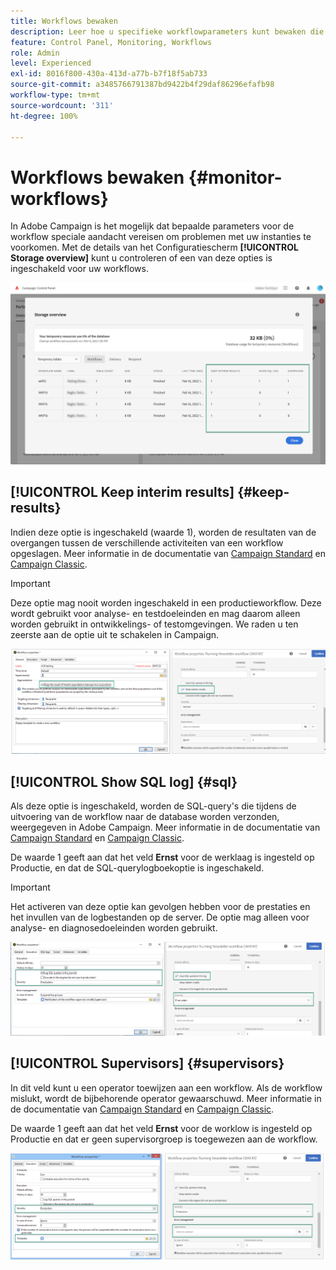 ```yaml
---
title: Workflows bewaken
description: Leer hoe u specifieke workflowparameters kunt bewaken die aandacht vereisen om problemen in uw instanties te voorkomen.
feature: Control Panel, Monitoring, Workflows
role: Admin
level: Experienced
exl-id: 8016f800-430a-413d-a77b-b7f18f5ab733
source-git-commit: a3485766791387bd9422b4f29daf86296efafb98
workflow-type: tm+mt
source-wordcount: '311'
ht-degree: 100%

---
```


# Workflows bewaken {#monitor-workflows}

<!-- Clean paused and completed workflows

When [!DNL Adobe Campaign] workflows are paused or completed, they leave temporary tables on your instances database that consume space and can lead to performance issues.

Control Panel allows you to identify those workflows and clean the temporary resources generated on your instances.

>[!NOTE]
>
>Technically, this operation executes the **[!UICONTROL Database cleanup technical workflow]** that runs on your Campaign instance everyday (see [Campaign Standard](https://experienceleague.adobe.com/docs/campaign-standard/using/administrating/application-settings/technical-workflows.html#list-of-technical-workflows) and [Campaign Classic](https://experienceleague.adobe.com/docs/campaign-classic/using/monitoring-campaign-classic/data-processing/database-cleanup-workflow.html) documentation). 

To clean paused and completed workflows, follow these steps:

1. Navigate to the **[!UICONTROL Performance monitoring]** card.

1. In the **[!UICONTROL Databases]** tab, select the instance where you want to perform the operation.

1. Access the **[!UICONTROL Storage overview]** details, then filter the list on **[!UICONTROL Temporary tables]**. Learn more on **[!UICONTROL Storage overview]** in [this page](database-storage-overview.md).

    ![](assets/wkf-monitoring-filter.png)

1. All temporary tables generated on your instances by workflows and deliveries display. Click the **[!UICONTROL Clean now]** button to delete the resources generated by paused and completed workflows.

    ![](assets/wkf-monitoring-clean.png)

1. Once the operation is confirmed, you can track the estimated remaining time in the **[!UICONTROL Storage overview]** list.

    ![](assets/wkf-monitoring-in-progress.png)

Monitor workflow parameters -->

In Adobe Campaign is het mogelijk dat bepaalde parameters voor de workflow speciale aandacht vereisen om problemen met uw instanties te voorkomen. Met de details van het Configuratiescherm **[!UICONTROL Storage overview]** kunt u controleren of een van deze opties is ingeschakeld voor uw workflows.

![](assets/wkf-monitoring-parameters.png)

## **[!UICONTROL Keep interim results]** {#keep-results}

Indien deze optie is ingeschakeld (waarde 1), worden de resultaten van de overgangen tussen de verschillende activiteiten van een workflow opgeslagen. Meer informatie in de documentatie van [Campaign Standard](https://experienceleague.adobe.com/docs/campaign-standard/using/managing-processes-and-data/executing-a-workflow/managing-execution-options.html?lang=nl) en [Campaign Classic](https://experienceleague.adobe.com/docs/campaign-standard/using/managing-processes-and-data/executing-a-workflow/managing-execution-options.html?lang=nl).

>[!IMPORTANT]
>
>Deze optie mag nooit worden ingeschakeld in een productieworkflow. Deze wordt gebruikt voor analyse- en testdoeleinden en mag daarom alleen worden gebruikt in ontwikkelings- of testomgevingen. We raden u ten zeerste aan de optie uit te schakelen in Campaign.

![](assets/wkf-monitoring-keep.png)

## **[!UICONTROL Show SQL log]** {#sql}

Als deze optie is ingeschakeld, worden de SQL-query&#39;s die tijdens de uitvoering van de workflow naar de database worden verzonden, weergegeven in Adobe Campaign. Meer informatie in de documentatie van [Campaign Standard](https://experienceleague.adobe.com/docs/campaign-standard/using/managing-processes-and-data/executing-a-workflow/managing-execution-options.html?lang=nl) en [Campaign Classic](https://experienceleague.adobe.com/docs/campaign-classic/using/automating-with-workflows/advanced-management/workflow-properties.html?lang=nl#execution).

De waarde 1 geeft aan dat het veld **Ernst** voor de werklaag is ingesteld op Productie, en dat de SQL-querylogboekoptie is ingeschakeld.

>[!IMPORTANT]
>
>Het activeren van deze optie kan gevolgen hebben voor de prestaties en het invullen van de logbestanden op de server. De optie mag alleen voor analyse- en diagnosedoeleinden worden gebruikt.

![](assets/wkf-monitoring-sql.png)

## **[!UICONTROL Supervisors]** {#supervisors}

In dit veld kunt u een operator toewijzen aan een workflow. Als de workflow mislukt, wordt de bijbehorende operator gewaarschuwd. Meer informatie in de documentatie van [Campaign Standard](https://experienceleague.adobe.com/docs/campaign-standard/using/managing-processes-and-data/executing-a-workflow/monitoring-workflow-execution.html?lang=nl#error-management) en [Campaign Classic](https://experienceleague.adobe.com/docs/campaign-classic/using/automating-with-workflows/advanced-management/workflow-properties.html?lang=nl#error-management).

De waarde 1 geeft aan dat het veld **Ernst** voor de worklow is ingesteld op Productie en dat er geen supervisorgroep is toegewezen aan de workflow.

![](assets/wkf-monitoring-supervisors.png)
